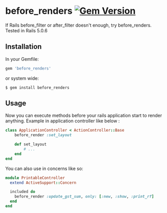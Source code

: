 # before_renders [![Gem Version](https://badge.fury.io/rb/before_renders.svg)](https://badge.fury.io/rb/before_renders)

If Rails before_filter or after_filter doesn't enough, try before_renders. Tested in Rails 5.0.6


## Installation

In your Gemfile:

```ruby
gem 'before_renders'
```

or system wide:

```console
$ gem install before_renders
```


## Usage

Now you can execute methods before your rails application start to render anything. Example in application controller like below :

```ruby
class ApplicationController < ActionController::Base
    before_render :set_layout

    def set_layout
        # ...
    end
end
```

You can also use in concerns like so:
```ruby
module PrintableController
  extend ActiveSupport::Concern

  included do
    before_render :update_gst_sum, only: [:new, :show, :print_rf]
  end
end
```
